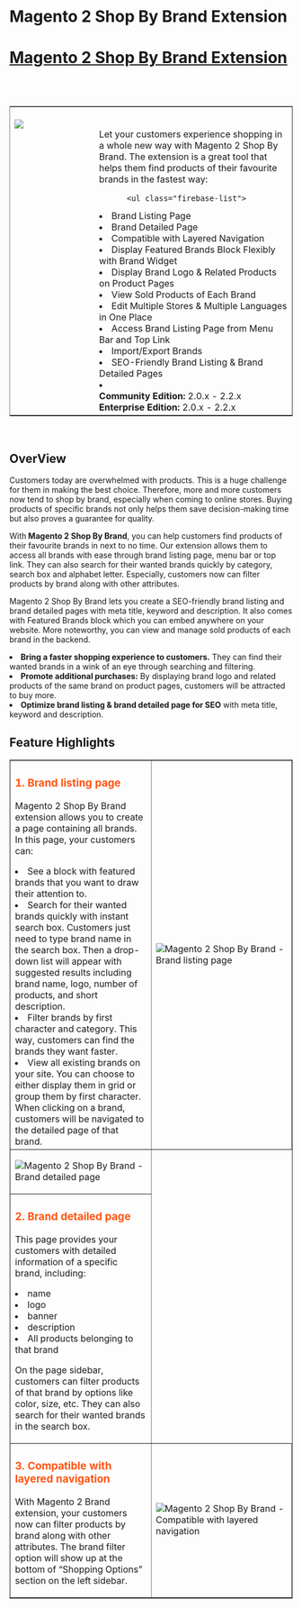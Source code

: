 <h1> Magento 2 Shop By Brand Extension </h1>
<html>
<h1><a href="https://www.magezon.com/magento-2-shop-by-brand.html">Magento 2 Shop By Brand Extension</a></h1>
<br/><br/>
<table border="1">
  <td width="30%" valign="top"style="border: none; ">
    <br><a href="https://www.magezon.com/magento-2-shop-by-brand.html"><img src="https://www.magezon.com/pub/media/catalog/product/cache/5b184dbc4466ff75e0c23e054179cc32/s/h/shopbybrand.png">
      <td style="border:none;"></br>
        <div class="product attribute overview">
          <div class="valune">
  <p>
Let your customers experience shopping in a whole new way with Magento 2 Shop By Brand. The extension is a great tool that helps them find products of their favourite brands in the fastest way:
</p>

          <ul class="firebase-list">
<li>Brand Listing Page</li>
<li>Brand Detailed Page</li>
<li>Compatible with Layered Navigation</li>
<li>Display Featured Brands Block Flexibly with Brand Widget</li>
<li>Display Brand Logo & Related Products on Product Pages</li>
<li>View Sold Products of Each Brand</li>
<li>Edit Multiple Stores & Multiple Languages in One Place</li>
<li>Access Brand Listing Page from Menu Bar and Top Link</li>
<li>Import/Export Brands</li>
<li>SEO-Friendly Brand Listing & Brand Detailed Pages<li>
</ul>
</div>
</div>
<div class="compatibility">
<span class="compatibility"><b>Community Edition:</b> 2.0.x - 2.2.x
<b>Enterprise Edition:</b> 2.0.x - 2.2.x</span>
</div></td>
 </tr>
</table>
<br/>
<h2>OverView</h2>
<p>
  Customers today are overwhelmed with products. This is a huge challenge for them in making the best choice. Therefore, more and more customers now tend to shop by brand, especially when coming to online stores. Buying products of specific brands not only helps them save decision-making time but also proves a guarantee for quality.
</p>
<p>
With<strong> Magento 2 Shop By Brand</strong>, you can help customers find products of their favourite brands in next to no time. Our extension allows them to access all brands with ease through brand listing page, menu bar or top link. They can also search for their wanted brands quickly by category, search box and alphabet letter. Especially, customers now can filter products by brand along with other attributes.
</p>
<p>
  Magento 2 Shop By Brand lets you create a SEO-friendly brand listing and brand detailed pages with meta title, keyword and description. It also comes with Featured Brands block which you can embed anywhere on your website. More noteworthy, you can view and manage sold products of each brand in the backend.
</p>
<li><strong>Bring a faster shopping experience to customers.</strong> They can find their wanted brands in a wink of an eye through searching and filtering.</li>
<li><strong>Promote additional purchases:</strong> By displaying brand logo and related products of the same brand on product pages, customers will be attracted to buy more.</li>
<li><strong>Optimize brand listing & brand detailed page for SEO</strong> with meta title, keyword and description.</li>
<h2>Feature Highlights</h2>
<table border="">
  <tbody>
    <tr>
      <td width="50%">
          <div class="col-md-6">
            <h3 span style="color: #ff5510">1. Brand listing page<span></h3>
              <p>
                Magento 2 Shop By Brand extension allows you to create a page containing all brands. In this page, your customers can:
              </p>
              <li>See a block with featured brands that you want to draw their attention to. </li>
              <li>Search for their wanted brands quickly with instant search box. Customers just need to type brand name in the search box. Then a drop-down list will appear with suggested results including brand name, logo, number of products, and short description. </li>
              <li>Filter brands by first character and category. This way, customers can find the brands they want faster.</li>
              <li>View all existing brands on your site. You can choose to either display them in grid or group them by first character. When clicking on a brand, customers will be navigated to the detailed page of that brand.</li>
            </div>
          </td>
          <td>
            <div class="col-md-6">
            <p><img title="Brand listing page" src="https://www.magezon.com/pub/media/wysiwyg/extension/shopbybrand/Brand_Listing_Page_1.png" alt="Magento 2 Shop By Brand - Brand listing page"/></p>
          </div>
        </td>
      </tr>
      <tr>
        <td width="50%">
          <div class="col-md-6">
            <p><img title="Brand detailed page" src="https://www.magezon.com/pub/media/wysiwyg/extension/shopbybrand/Brand_detailed_page.png" alt="Magento 2 Shop By Brand - Brand detailed page"/></p>
          </div>
        </td>
      <tr>
        <td width="50%">
          <div class="col-md-6">
            <h3 span style="color: #ff5510">2. Brand detailed page<span></h3>
              <p>
                This page provides your customers with detailed information of a specific brand, including:
              </p>
              <li>name</li>
              <li> logo</li>
              <li>banner</li>
              <li>description</li>
              <li>All products belonging to that brand</li>
              <p>
                On the page sidebar, customers can filter products of that brand by options like color, size, etc. They can also search for their wanted brands in the search box.
              </p>
              <tr>
                <td width="50%">
                  <div class="col-md-6">
                    <h3 span style="color: #ff5510">3. Compatible with layered navigation<span></h3>
                      <p>
                        With Magento 2 Brand extension, your customers now can filter products by brand along with other attributes. The brand filter option will show up at the bottom of “Shopping Options” section on the left sidebar.
                      </p>
                    </div>
                  </td>
                  <td>
                    <div class="col-md-6">
                      <p><img title="Compatible with layered navigation" src="https://www.magezon.com/pub/media/wysiwyg/extension/shopbybrand/Compatible_with_layered_navigation.png" alt="Magento 2 Shop By Brand - Compatible with layered navigation"/></p>
